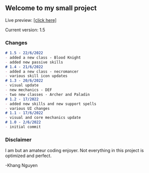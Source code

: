 ## Welcome to my small project

Live preview: [[click here]](https://thaykhangne.github.io/a-simple-rpg/)

Current version: 1.5

### Changes


```markdown
# 1.5 - 22/6/2022
- added a new class - Blood Knight
- added new passive skills
# 1.4 - 21/6/2022
- added a new class - necromancer
- various skill icon updates
# 1.3 - 20/6/2022
- visual update
- new mechanics - DEF
- two new classes - Archer and Paladin
# 1.2 - 17/2022
- added new skills and new support spells
- various UI changes
# 1.1 - 17/6/2022
- visual and core mechanics update
# 1.0 - 2/6/2022
- initial commit

```

### Disclaimer

I am but an amateur coding enjoyer. Not everything in this project is optimized and perfect.

-Khang Nguyen
